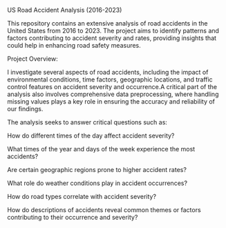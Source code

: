US Road Accident Analysis (2016-2023)

This repository contains an extensive analysis of road accidents in the United States from 2016 to 2023. The project aims to identify patterns and factors contributing to accident severity and rates, providing insights that could help in enhancing road safety measures.

Project Overview:

I investigate several aspects of road accidents, including the impact of environmental conditions, time factors, geographic locations, and traffic control features on accident severity and occurrence.A critical part of the analysis also involves comprehensive data preprocessing, where handling missing values plays a key role in ensuring the accuracy and reliability of our findings.

The analysis seeks to answer critical questions such as:

How do different times of the day affect accident severity?

What times of the year and days of the week experience the most accidents?

Are certain geographic regions prone to higher accident rates?

What role do weather conditions play in accident occurrences?

How do road types correlate with accident severity?

How do descriptions of accidents reveal common themes or factors contributing to their occurrence and severity?
